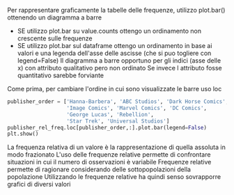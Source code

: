 Per rappresentare graficamente la tabelle delle frequenze, utilizzo plot.bar() ottenendo un diagramma a barre
- SE utilizzo plot.bar su value.counts ottengo un ordinamento non crescente sulle frequenze
- SE utilizzo plot.bar sul dataframe ottengo un ordinamento in base ai valori e una legenda dell'asse delle ascisse (che si puo togliere con legend=False)
Il diagramma a barre opportuno per gli indici (asse delle x) con attributo qualitativo pero non ordinato
Se invece l attributo fosse quantitativo sarebbe forviante

Come prima, per cambiare l'ordine in cui sono visualizzate le barre uso loc
```python
publisher_order = ['Hanna-Barbera', 'ABC Studios', 'Dark Horse Comics',
                   'Image Comics', 'Marvel Comics', 'DC Comics',
                   'George Lucas', 'Rebellion',
                   'Star Trek', 'Universal Studios']
publisher_rel_freq.loc[publisher_order,:].plot.bar(legend=False)
plt.show()
```
La frequenza relativa di un valore è la rappresentazione di quella assoluta in modo frazionato
L'uso delle frequenze relative permette di confrontare situazioni in cui il numero di osservazioni è variabile
Frequenze relative permette di ragionare considerando delle sottopopolazioni della popolazione
Utilizzando le frequenze relative ha quindi senso sovrapporre grafici di diversi valori